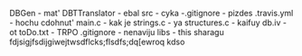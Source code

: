 DBGen - mat'
DBTTranslator - ebal
src - cyka
-.gitignore - pizdes
.travis.yml - hochu cdohnut'
main.c - kak je
strings.c - ya
structures.c - kaifuy
db.iv - ot
toDo.txt - TRPO
.gitignore - nenaviju
libs - this sharagu fdjsigjfsdijgiwejtwsdflcks;flsdfs;dq[ewroq kdso